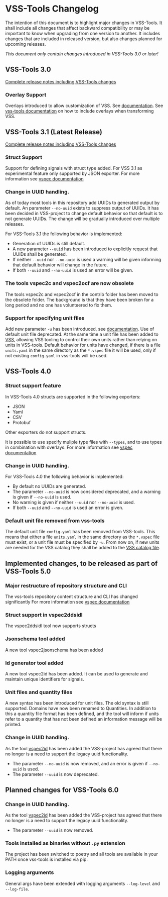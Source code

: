 # VSS-Tools Changelog

The intention of this document is to highlight major changes in VSS-Tools.
It shall include all changes that affect backward compatibility or may be important to know when upgrading from one version to another.
It includes changes that are included in released version, but also changes planned for upcoming releases.

*This document only contain changes introduced in VSS-Tools 3.0 or later!*



## VSS-Tools 3.0

[Complete release notes including VSS-Tools changes](https://github.com/COVESA/vehicle_signal_specification/releases/tag/v3.0)

### Overlay Support

Overlays introduced to allow customization of VSS. See [documentation](https://covesa.github.io/vehicle_signal_specification/rule_set/overlay/).
See [vss-tools documentation](https://github.com/COVESA/vss-tools/blob/master/docs/vspec.md) on how to include overlays when transforming VSS.

## VSS-Tools 3.1 (Latest Release)

[Complete release notes including VSS-Tools changes](https://github.com/COVESA/vehicle_signal_specification/releases/tag/v3.1)

### Struct Support

Support for defining signals with struct type added.
For VSS 3.1 as experimental feature only supported by JSON exporter.
For more information see [vspec documentation](docs/vspec.md)

### Change in UUID handling.

As of today most tools in this repository add UUIDs to generated output by default. An parameter `--no-uuid` exists to suppress output of UUIDs.
It has been decided in VSS-project to change default behavior so that default is to not generate UUIDs.
The change will be gradually introduced over multiple releases.

For VSS-Tools 3.1 the following behavior is implemented:

* Generation of UUIDs is still default.
* A new parameter `--uuid` has been introduced to explicitly request that UUIDs shall be generated.
* If neither `--uuid` nor `--no-uuid` is used a warning will be given informing that default behavior will change in the future.
* If both `--uuid` and `--no-uuid` is used an error will be given.

### The tools vspec2c and vspec2ocf are now obsolete

The tools vspec2c and vspec2ocf in the contrib folder has been moved to the obsolete folder.
The background is that they have been broken for a long period and no one has volunteered to fix them.

### Support for specifying unit files

Add new parameter `-u` has been introduced, see [documentation](https://github.com/COVESA/vss-tools/blob/master/docs/vspec.md#handling-of-units).
Use of default unit file deprecated.
At the same time a unit file has been added to [VSS](https://github.com/COVESA/vehicle_signal_specification/blob/master/spec/units.yaml),
allowing VSS tooling to control their own units rather than relying on units in VSS-tools.
Default behavior for units have changed, if there is a file `units.yaml` in the same directory as the `*.vspec`
file it will be used, only if not existing `config.yaml` in vss-tools will be used.

## VSS-Tools 4.0

### Struct support feature

In VSS-Tools 4.0 structs are supported in the following exporters:

* JSON
* Yaml
* CSV
* Protobuf

Other exporters do not support structs.

It is possible to use specify muliple type files with `--types`, and to use types in combination with overlays.
For more information see [vspec documentation](docs/vspec.md)

### Change in UUID handling.

For VSS-Tools 4.0 the following behavior is implemented:

* By default no UUIDs are generated.
* The parameter `--no-uuid` is now considered deprecated, and a warning is given if `--no-uuid` is used.
* No warning is given if neither `--uuid` nor `--no-uuid` is used.
* If both `--uuid` and `--no-uuid` is used an error is given.

### Default unit file removed from vss-tools

The default unit file `config.yaml`
has been removed from VSS-tools. This means that either a file `units.yaml` in the same directory as the `*.vspec`
file must exist, or a unit file must be specified by `-u`.
From now on, if new units are needed for the VSS catalog they shall be added to the
[VSS catalog file](https://github.com/COVESA/vehicle_signal_specification/blob/master/spec/units.yaml).


## Implemented changes, to be released as part of VSS-Tools 5.0

### Major restructure of repository structure and CLI

The vss-tools repository content structure and CLI has changed significantly
For more information see [vspec documentation](docs/vspec.md)

### Struct support in vspec2ddsidl

The vspec2ddsidl tool now supports structs

### Jsonschema tool added

A new tool vspec2jsonschema has been added

### Id generator tool added

A new tool vspec2id has been added. It can be used to generate and maintain unique identifiers for signals.

### Unit files and quantity files

A new syntax has been introduced for unit files. The old syntax is still supported.
Domains have now been renamed to Quantities.
In addition to this a quantity file format has been defined, and the tool will inform
if units refer to a quantity that has not been defined an information message will be printed.

### Change in UUID handling.

As the tool [vspec2id](docs/id.md) has been added the VSS-project has agreed that there no longer is a need to support
the legacy uuid functionality.

* The parameter `--no-uuid` is now removed, and an error is given if `--no-uuid` is used.
* The parameter `--uuid` is now deprecated.

## Planned changes for VSS-Tools 6.0

### Change in UUID handling.

As the tool [vspec2id](docs/id.md) has been added the VSS-project has agreed that there no longer is a need to support
the legacy uuid functionality.

* The parameter `--uuid` is now removed.

### Tools installed as binaries without `.py` extension

The project has been switched to poetry and all tools are available in your PATH once vss-tools is installed via pip.

### Logging arguments

General args have been extended with logging arguments `--log-level` and `--log-file`.
